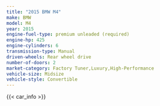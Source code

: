 ```yaml
---
title: "2015 BMW M4"
make: BMW
model: M4
year: 2015
engine-fuel-type: premium unleaded (required)
engine-hp: 425
engine-cylinders: 6
transmission-type: Manual
driven-wheels: Rear wheel drive
number-of-doors: 2
market-category: Factory Tuner,Luxury,High-Performance
vehicle-size: Midsize
vehicle-style: Convertible
---
```


{{< car_info >}}
